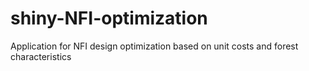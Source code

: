 # shiny-NFI-optimization
Application for NFI design optimization based on unit costs and forest characteristics 
